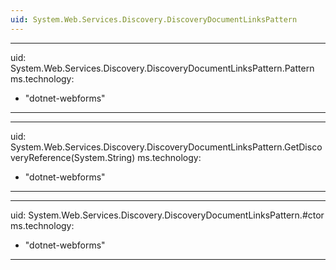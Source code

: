 ```yaml
---
uid: System.Web.Services.Discovery.DiscoveryDocumentLinksPattern
---
```


---
uid: System.Web.Services.Discovery.DiscoveryDocumentLinksPattern.Pattern
ms.technology: 
  - "dotnet-webforms"
---

---
uid: System.Web.Services.Discovery.DiscoveryDocumentLinksPattern.GetDiscoveryReference(System.String)
ms.technology: 
  - "dotnet-webforms"
---

---
uid: System.Web.Services.Discovery.DiscoveryDocumentLinksPattern.#ctor
ms.technology: 
  - "dotnet-webforms"
---
